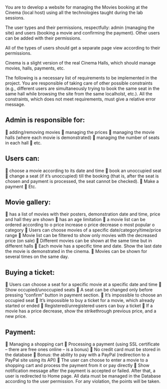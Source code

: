 You are to develop a website for managing the Movies booking at the Cinema (local host) using all the
technologies taught during the lab sessions.

The user types and their permissions, respectfully: admin (managing the site) and users (booking a
movie and confirming the payment). Other users can be added with their permissions.

All of the types of users should get a separate page view according to their permissions.

Cinema is a slight version of the real Cinema Halls, which should manage movies, halls, payments, etc.

The following is a necessary list of requirements to be implemented in the project. You are responsible
of taking care of other possible constraints (e.g., different users are simultaneously trying to book the
same seat in the same hall while browsing the site from the same localholst, etc.). All the constraints,
which does not meet requirements, must give a relative error message.

Admin is responsible for:
-----------
 adding/removing movies
 managing the prices
 managing the movie halls (where each movie is demonstrated)
 managing the number of seats in each hall
 etc.

Users can:
---------
 choose a movie according to its date and time
 book an unoccupied seat
 change a seat (if it’s unoccupied) till the booking (that is, after the seat is chosen and payment is
processed, the seat cannot be checked).
 Make a payment
 Etc.

Movie gallery:
--------------
 has a list of movies with their posters, demonstration date and time, price and hall they are
shown
 has an age limitation
 a movie list can be ordered according to
o price increase
o price decrease
o most popular
o category
 Users can choose movies of a specific date/category/time/price range
 Movie list can be filtered to show only movies with the decreased price (on sale)
 Different movies can be shown at the same time but in different halls
 Each movie has a specific time and date. Show the last date the movie is demonstrated in the cinema.
 Movies can be shown for several times on the same day.

Buying a ticket:
-----------------
 Users can choose a seat for a specific movie at a specific date and time
 Show occupied/unoccupied seats
 A seat can be changed only before pressing “confirm” button in payment section.
 It’s impossible to choose an occupied seat
 It’s impossible to buy a ticket for a movie, which already started or ended
 Registered/unregistered users can buy a ticket
 If a movie has a price decrease, show the strikethrough previous price, and a new price.


Payment:
------------
 Managing a shopping cart
 Processing a payment (using SSL certificate – there are free ones online – is a bonus)
 No credit card must be stored in the database
 Bonus: the ability to pay with a PayPal (redirection to a PayPal site using its API)
 The user can choose to enter a movie to a shopping cart and process the payment from it or pay
directly
 Show notification message after the payment is accepted or failed. After that, a user is
redirected to Home page.
All data must be managed in the Database according to the user permission. For any violation, the
points will be taken.
